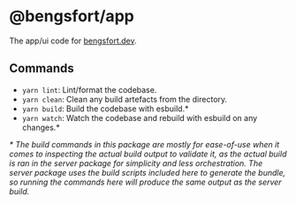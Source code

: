 # @bengsfort/app

The app/ui code for [bengsfort.dev](https://bengsfort.dev).

## Commands

- `yarn lint`: Lint/format the codebase.
- `yarn clean`: Clean any build artefacts from the directory.
- `yarn build`: Build the codebase with esbuild.*
- `yarn watch`: Watch the codebase and rebuild with esbuild on any changes.*

_* The build commands in this package are mostly for ease-of-use when it comes to inspecting the actual build output to validate it, as the actual build is ran in the server package for simplicity and less orchestration. The server package uses the build scripts included here to generate the bundle, so running the commands here will produce the same output as the server build._
